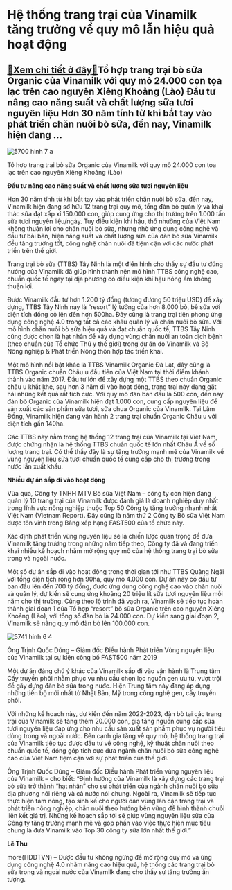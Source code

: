 Hệ thống trang trại của Vinamilk tăng trưởng về quy mô lẫn hiệu quả hoạt động
=============================================================================

[:gift:Xem chi tiết ở đây:gift:](https://hddtvn.com/he-thong-trang-trai-cua-vinamilk-tang-truong-ve-quy-mo-lan-hieu-qua-hoat-dong/)Tổ hợp trang trại bò sữa Organic của Vinamilk với quy mô 24.000 con tọa lạc trên cao nguyên Xiêng Khoảng (Lào) Đầu tư nâng cao năng suất và chất lượng sữa tươi nguyên liệu Hơn 30 năm tính từ khi bắt tay vào phát triển chăn nuôi bò sữa, đến nay, Vinamilk hiện đang …
-------------------------------------------------------------------------------------------------------------------------------------------------------------------------------------------------------------------------------------------------------------------------





![5700 hinh 7 a](https://hddtvn.com/wp-content/uploads/2021/01/5700_Hinh_7_A.jpg "undefined")


Tổ hợp trang trại bò sữa Organic của Vinamilk với quy mô 24.000 con tọa lạc trên cao nguyên Xiêng Khoảng (Lào)



**Đầu tư nâng cao năng suất và chất lượng sữa tươi nguyên liệu**


Hơn 30 năm tính từ khi bắt tay vào phát triển chăn nuôi bò sữa, đến nay, Vinamilk hiện đang sở hữu 12 trang trại quy mô, tổng đàn bò quản lý và khai thác sữa đạt xấp xỉ 150.000 con, giúp cung ứng cho thị trường trên 1.000 tấn sữa tươi nguyên liệu/ngày. Tuy điều kiện khí hậu, thổ nhưỡng của Việt Nam không thuận lợi cho chăn nuôi bò sữa, nhưng nhờ ứng dụng công nghệ và đầu tư bài bản, hiện năng suất và chất lượng sữa của đàn bò sữa Vinamilk đều tăng trưởng tốt, công nghệ chăn nuôi đã tiệm cận với các nước phát triển trên thế giới.


Trang trại bò sữa (TTBS) Tây Ninh là một điển hình cho thấy sự đầu tư đúng hướng của Vinamilk đã giúp hình thành nên mô hình TTBS công nghệ cao, chuẩn quốc tế ngay tại địa phương có điều kiện khí hậu nóng ẩm không thuận lợi.


Được Vinamilk đầu tư hơn 1.200 tỷ đồng (tương đương 50 triệu USD) để xây dựng, TTBS Tây Ninh nay là “resort” lý tưởng của hơn 8.000 bò, bê sữa với diện tích đồng cỏ lên đến hơn 500ha. Đây cũng là trang trại tiên phong ứng dụng công nghệ 4.0 trong tất cả các khâu quản lý và chăn nuôi bò sữa. Với mô hình chăn nuôi bò sữa hiệu quả và đạt chuẩn quốc tế, TTBS Tây Ninh cũng được chọn là hạt nhân để xây dựng vùng chăn nuôi an toàn dịch bệnh (theo chuẩn của Tổ chức Thú y thế giới) trong dự án do Vinamilk và Bộ Nông nghiệp & Phát triển Nông thôn hợp tác triển khai.


Một mô hình nổi bật khác là TTBS Vinamilk Organic Đà Lạt, đây cũng là TTBS Organic chuẩn Châu u đầu tiên của Việt Nam tại thời điểm khánh thành vào năm 2017. Đầu tư lớn để xây dựng một TTBS theo chuẩn Organic châu u khắt khe, sau hơn 3 năm đi vào hoạt động, trang trại này đang gặt hái những kết quả rất tích cực. Với quy mô đàn ban đầu là 500 con, đến nay đàn bò Organic của Vinamilk hiện đạt 1.000 con, cung cấp nguyên liệu để sản xuất các sản phẩm sữa tươi, sữa chua Organic của Vinamilk. Tại Lâm Đồng, Vinamilk hiện đang vận hành 2 trang trại chuẩn Organic Châu u với diện tích gần 140ha.


Các TTBS này nằm trong hệ thống 12 trang trại của Vinamilk tại Việt Nam, được chứng nhận là hệ thống TTBS chuẩn quốc tế lớn nhất Châu Á về số lượng trang trại. Có thể thấy đây là sự tăng trưởng mạnh mẽ của Vinamilk về vùng nguyên liệu sữa tươi chuẩn quốc tế cung cấp cho thị trường trong nước lẫn xuất khẩu.


**Nhiều dự án sắp đi vào hoạt động**


Vừa qua, Công ty TNHH MTV Bò sữa Việt Nam – công ty con hiện đang quản lý 10 trang trại của Vinamilk được đánh giá là doanh nghiệp duy nhất trong lĩnh vực nông nghiệp thuộc Top 50 Công ty tăng trưởng nhanh nhất Việt Nam (Vietnam Report). Đây cũng là năm thứ 2 Công ty Bò sữa Việt Nam được tôn vinh trong Bảng xếp hạng FAST500 của tổ chức này.


Xác định phát triển vùng nguyên liệu sẽ là chiến lược quan trọng để đưa Vinamilk tăng trưởng trong những năm tiếp theo, Công ty đã và đang triển khai nhiều kế hoạch nhằm mở rộng quy mô của hệ thống trang trại bò sữa trong và ngoài nước.


Một số dự án sắp đi vào hoạt động trong thời gian tới như TTBS Quảng Ngãi với tổng diện tích rộng hơn 90ha, quy mô 4.000 con. Dự án này có đầu tư ban đầu lên đến 700 tỷ đồng, được ứng dụng công nghệ cao vào chăn nuôi và quản lý, dự kiến sẽ cung ứng khoảng 20 triệu lít sữa tươi nguyên liệu mỗi năm cho thị trường. Cũng theo lộ trình đã vạch ra, Vinamilk sẽ tiếp tục hoàn thành giai đoạn 1 của Tổ hợp “resort” bò sữa Organic trên cao nguyên Xiêng Khoảng (Lào), với tổng số đàn bò là 24.000 con. Dự kiến sang giai đoạn 2, Vinamilk sẽ nâng quy mô đàn bò lên 100.000 con.





![5741 hinh 6 4](https://hddtvn.com/wp-content/uploads/2021/01/5741_Hinh_6_4.jpg "undefined")



Ông Trịnh Quốc Dũng – Giám đốc Điều hành Phát triển Vùng nguyên liệu của Vinamilk tại sự kiện công bố FAST500 năm 2019






Một dự án đáng chú ý khác của Vinamilk sắp đi vào vận hành là Trung tâm Cấy truyền phôi nhằm phục vụ nhu cầu chọn lọc nguồn gen ưu tú, vượt trội để gây dựng đàn bò sữa trong nước. Hiện Trung tâm này đang áp dụng những tiến bộ mới nhất từ Nhật Bản, Mỹ trong công nghệ gen, cấy truyền phôi.


Với những kế hoạch này, dự kiến đến năm 2022-2023, đàn bò tại các trang trại của Vinamilk sẽ tăng thêm 20.000 con, gia tăng nguồn cung cấp sữa tươi nguyên liệu đáp ứng cho nhu cầu sản xuất sản phẩm phục vụ người tiêu dùng trong và ngoài nước. Bên cạnh gia tăng về quy mô, hệ thống trang trại của Vinamilk tiếp tục được đầu tư về công nghệ, kỹ thuật chăn nuôi theo chuẩn quốc tế, đóng góp tích cực đưa ngành chăn nuôi bò sữa công nghệ cao của Việt Nam tiệm cận với sự phát triển của thế giới.


Ông Trịnh Quốc Dũng – Giám đốc Điều hành Phát triển vùng nguyên liệu của Vinamilk – cho biết: “Định hướng của Vinamilk là xây dựng các trang trại bò sữa trở thành “hạt nhân” cho sự phát triển của ngành chăn nuôi bò sữa địa phương nói riêng và cả nước nói chung. Ngoài ra, Vinamilk sẽ tiếp tục thực hiện tam nông, tạo sinh kế cho người dân vùng lân cận trang trại và phát triển nông nghiệp, chăn nuôi theo hướng bền vững để hình thành chuỗi liên kết giá trị. Những kế hoạch sắp tới sẽ giúp vùng nguyên liệu sữa của Công ty tăng trưởng mạnh mẽ và góp phần vào việc thực hiện mục tiêu chung là đưa Vinamilk vào Top 30 công ty sữa lớn nhất thế giới.”




**Lê Thu**



more(HDDTVN) – Được đầu tư không ngừng để mở rộng quy mô và ứng dụng công nghệ 4.0 nhằm nâng cao hiệu quả, hệ thống các trang trại bò sữa trong và ngoài nước của Vinamilk đang cho thấy sự tăng trưởng ấn tượng.

